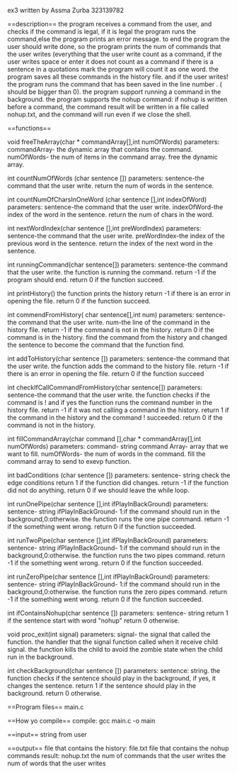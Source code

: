 ex3
written by Assma Zurba 323139782

==description==
the program receives a command from the user,
and checks if the command is legal, if it is legal
the program runs the command,else the program prints
an error message. to end the program the user should write done,
so the program prints the num of commands that
the user writes (everything that the user write count
as a command, if the user writes space or enter
it does not count as a command if there is a sentence in a
quotations mark the program will count it as one word.
the program saves all these commands in the history file.
and if the user writes!<number> the program runs the command
that has been saved in the line number <number>.
(<number> should be bigger than 0).
the program support running a command in the background.
the program supports the nohup command:
if nohup is written before a command, the command result will
be written in a file called nohup.txt, and the command will run even
if we close the shell.

==functions==

void freeTheArray(char * commandArray[],int numOfWords)
parameters:
commandArray- the dynamic array that contains the command.
numOfWords- the num of items in the command array.
free the dynamic array.

int countNumOfWords (char sentence [])
parameters:
sentence-the command that the user write.
return the num of words in the sentence.

int countNumOfCharsInOneWord (char sentence [],int indexOfWord)
parameters:
sentence-the command that the user write.
indexOfWord-the index of the word in the sentence.
return the num of chars in the word.

int nextWordIndex(char sentence [],int preWordIndex)
parameters:
sentence-the command that the user write.
preWordIndex-the index of the previous word  in the sentence.
return the index of the next word in the sentence.

int runningCommand(char sentence[])
parameters:
sentence-the command that the user write.
the function is running the command.
return -1 if the program should end.
return 0 if the function succeed.

int printHistory()
the function prints the history
return -1 if there is an error in opening the file.
return 0 if the function succeed.

int commendFromHistory( char sentence[],int num)
parameters:
sentence-the command that the user write.
num-the line of the command in the history file.
return -1 if the command is not in the history.
return 0 if the command is in the history.
find the command from the history and changed the sentence
to become the command that the function find.

int addToHistory(char sentence [])
parameters:
sentence-the command that the user write.
the function adds the command to the history file.
return -1 if there is an error in opening the file.
return 0 if the function succeed

int checkIfCallCommandFromHistory(char sentence[])
parameters:
sentence-the command that the user write.
the function checks if the command is !<num> and if yes the function runs the command number <num> in the history file.
return -1 if it was not calling a command in the history.
return 1 if the command in the history and the command !<num> succeeded.
return 0 if the command is not in the history.

int fillCommandArray(char command [],char * commandArray[],int numOfWords)
parameters:
command- string
command Array- array that we want to fill.
numOfWords- the num of words in the command.
fill the command array to send to exevp function.

int badConditions (char sentence [])
parameters:
sentence- string
check the edge conditions
return 1 if the function did changes.
return -1 if the function did not do anything.
return 0 if we should leave the while loop.

int runOnePipe(char sentence [],int ifPlayInBackGround)
parameters:
sentence- string
ifPlayInBackGround- 1:if the command should run in the background,0:otherwise.
the function runs the one pipe command.
return -1 if the something went wrong.
return 0 if the function succeeded.

int runTwoPipe(char sentence [],int ifPlayInBackGround)
parameters:
sentence- string
ifPlayInBackGround- 1:if the command should run in the background,0:otherwise.
the function runs the two pipes command.
return -1 if the something went wrong.
return 0 if the function succeeded.

int runZeroPipe(char sentence [],int ifPlayInBackGround)
parameters:
sentence- string
ifPlayInBackGround- 1:if the command should run in the background,0:otherwise.
the function runs the zero pipes command.
return -1 if the something went wrong.
return 0 if the function succeeded.

int ifContainsNohup(char sentence [])
parameters:
sentence- string
return 1 if the sentence start with word "nohup"
return 0 otherwise.

void proc_exit(int signal)
parameters:
signal- the signal that called the function.
the handler that the signal function called when it receive child signal.
the function kills the child to avoid the zombie state when the child run in the background.

int checkBackground(char sentence [])
parameters:
sentence: string.
the function checks if the sentence should play in the background, if yes, it changes the sentence.
return 1 if the sentence should play in the background.
return 0 otherwise.

==Program files==
main.c

==How yo compile==
compile: gcc main.c -o main

==input==
string from user

==output==
file that contains the history: file.txt
file that contains the nohup commands result: nohup.txt
the num of commands that the user writes
the num of words that the user writes

